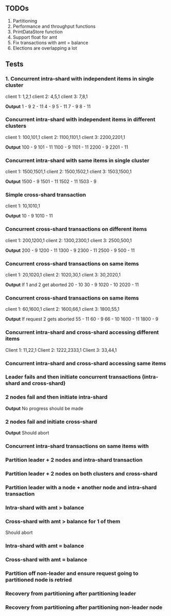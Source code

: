 ## TODOs
1. Partitioning
2. Performance and throughput functions
3. PrintDataStore function
4. Support float for amt
5. Fix transactions with amt = balance
6. Elections are overlapping a lot

## Tests
### 1. Concurrent intra-shard with independent items in single cluster
client 1:
1,2,1
client 2:
4,5,1
client 3:
7,8,1

**Output**
1 - 9
2 - 11
4 - 9
5 - 11
7 - 9
8 - 11

### Concurrent intra-shard with independent items in different clusters
client 1:
100,101,1
client 2:
1100,1101,1
client 3:
2200,2201,1

**Output**
100 - 9
101 - 11
1100 - 9
1101 - 11
2200 - 9
2201 - 11

### Concurrent intra-shard with same items in single cluster
client 1:
1500,1501,1
client 2:
1500,1502,1
client 3:
1503,1500,1

**Output**
1500 - 9
1501 - 11
1502 - 11
1503 - 9

### Simple cross-shard transaction
client 1:
10,1010,1

**Output**
10 - 9
1010 - 11

### Concurrent cross-shard transactions on different items
client 1:
200,1200,1
client 2:
1300,2300,1
client 3:
2500,500,1

**Output**
200 - 9
1200 - 11
1300 - 9
2300 - 11
2500 - 9
500 - 11

### Concurrent cross-shard transactions on same items
client 1:
20,1020,1
client 2:
1020,30,1
client 3:
30,2020,1

**Output**
If 1 and 2 get aborted
20 - 10
30 - 9
1020 - 10
2020 - 11

### Concurrent cross-shard transactions on same items
client 1:
60,1600,1
client 2:
1600,66,1
client 3:
1800,55,1

**Output**
If request 2 gets aborted
55 - 11
60 - 9
66 - 10
1600 - 11
1800 - 9

### Concurrent intra-shard and cross-shard accessing different items
Client 1:
11,22,1
Client 2:
1222,2333,1
Client 3:
33,44,1

### Concurrent intra-shard and cross-shard accessing same items


### Leader fails and then initiate concurrent transactions (intra-shard and cross-shard)

### 2 nodes fail and then initiate intra-shard
**Output** 
No progress should be made

### 2 nodes fail and initiate cross-shard
**Output**
Should abort

### Concurrent intra-shard transactions on same items with 


### Partition leader + 2 nodes and intra-shard transaction

### Partition leader + 2 nodes on both clusters and cross-shard

### Partition leader with a node + another node and intra-shard transaction

### Intra-shard with amt > balance


### Cross-shard with amt > balance for 1 of them
Should abort

### Intra-shard with amt = balance

### Cross-shard with amt = balance

### Partition off non-leader and ensure request going to partitioned node is retried

### Recovery from partitioning after partitioning leader

### Recovery from partitioning after partitioning non-leader node
